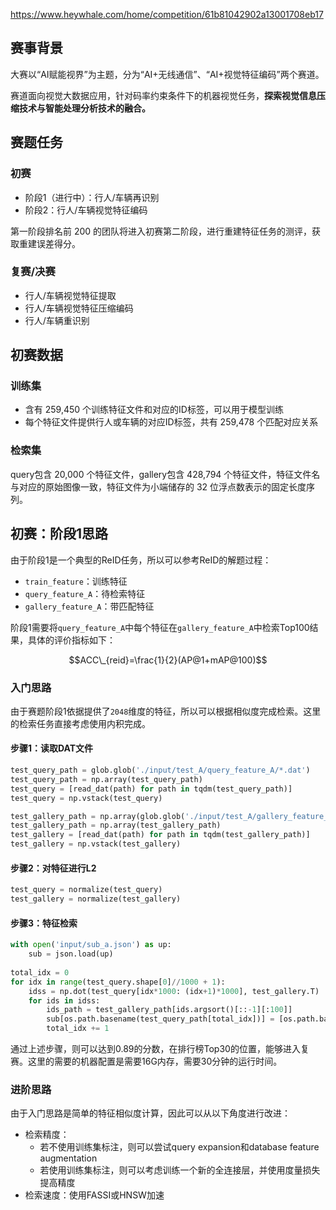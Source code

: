 <!-- 2021人工智能大赛 -->
<!-- AI+视觉特征编码赛题笔记 -->
<!-- 2021-12-28 -->
<!-- <a target="_blank" href="https://www.zhihu.com/people/finlayliu">阿水</a>, <a target="_blank" href="https://www.zhihu.com/people/wang-he-13-93">鱼遇雨欲语与余</a>-->
<!--  -->

https://www.heywhale.com/home/competition/61b81042902a13001708eb17


## 赛事背景

大赛以“AI赋能视界”为主题，分为“AI+无线通信”、“AI+视觉特征编码”两个赛道。

赛道面向视觉大数据应用，针对码率约束条件下的机器视觉任务，**探索视觉信息压缩技术与智能处理分析技术的融合。**

## 赛题任务

### 初赛

- 阶段1（进行中）：行人/车辆再识别
- 阶段2：行人/车辆视觉特征编码

第一阶段排名前 200 的团队将进入初赛第二阶段，进行重建特征任务的测评，获取重建误差得分。

### 复赛/决赛

- 行人/车辆视觉特征提取
- 行人/车辆视觉特征压缩编码
- 行人/车辆重识别

## 初赛数据

### 训练集
- 含有 259,450 个训练特征文件和对应的ID标签，可以用于模型训练
- 每个特征文件提供行人或车辆的对应ID标签，共有 259,478 个匹配对应关系

### 检索集

query包含 20,000 个特征文件，gallery包含 428,794 个特征文件，特征文件名与对应的原始图像一致，特征文件为小端储存的 32 位浮点数表示的固定长度序列。

## 初赛：阶段1思路

由于阶段1是一个典型的ReID任务，所以可以参考ReID的解题过程：

- `train_feature`：训练特征
- `query_feature_A`：待检索特征
- `gallery_feature_A`：带匹配特征

阶段1需要将`query_feature_A`中每个特征在`gallery_feature_A`中检索Top100结果，具体的评价指标如下：

$$ACC\_{reid}=\frac{1}{2}(AP@1+mAP@100)$$

### 入门思路

由于赛题阶段1依据提供了`2048`维度的特征，所以可以根据相似度完成检索。这里的检索任务直接考虑使用内积完成。

#### 步骤1：读取DAT文件
```python
test_query_path = glob.glob('./input/test_A/query_feature_A/*.dat')
test_query_path = np.array(test_query_path)
test_query = [read_dat(path) for path in tqdm(test_query_path)]
test_query = np.vstack(test_query)

test_gallery_path = np.array(glob.glob('./input/test_A/gallery_feature_A/*.dat'))
test_gallery_path = np.array(test_gallery_path)
test_gallery = [read_dat(path) for path in tqdm(test_gallery_path)]
test_gallery = np.vstack(test_gallery)
```

#### 步骤2：对特征进行L2

```python
test_query = normalize(test_query)
test_gallery = normalize(test_gallery)
```

#### 步骤3：特征检索

```python
with open('input/sub_a.json') as up:
    sub = json.load(up)
    
total_idx = 0
for idx in range(test_query.shape[0]//1000 + 1):
    idss = np.dot(test_query[idx*1000: (idx+1)*1000], test_gallery.T)
    for ids in idss:
        ids_path = test_gallery_path[ids.argsort()[::-1][:100]]
        sub[os.path.basename(test_query_path[total_idx])] = [os.path.basename(x) for x in ids_path]
        total_idx += 1        
```

通过上述步骤，则可以达到0.89的分数，在排行榜Top30的位置，能够进入复赛。这里的需要的机器配置是需要16G内存，需要30分钟的运行时间。

### 进阶思路

由于入门思路是简单的特征相似度计算，因此可以从以下角度进行改进：
- 检索精度：
  - 若不使用训练集标注，则可以尝试query expansion和database feature augmentation
  - 若使用训练集标注，则可以考虑训练一个新的全连接层，并使用度量损失提高精度
- 检索速度：使用FASSI或HNSW加速